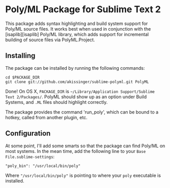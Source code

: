 Poly/ML Package for Sublime Text 2
==================================

This package adds syntax highlighting and build system support for Poly/ML source files. It works best when used in conjunction with the [isaplib][isaplib] Poly/ML library, which adds support for incremental building of source files via PolyML.Project.

[isplib]: https://github.com/Quantomatic/isaplib


Installing
----------

The package can be installed by running the following commands:

    cd $PACKAGE_DIR
    git clone git://github.com/akissinger/sublime-polyml.git PolyML
    
Done! On OS X, `PACKAGE_DIR` is `~/Library/Application Support/Sublime Text 2/Packages/`. PolyML should show up as an option under Build Systems, and `.ML` files should highlight correctly.

The package provides the command 'run_poly', which can be bound to a hotkey, called from another plugin, etc.

Configuration
-------------

At some point, I'll add some smarts so that the package can find Poly/ML on most systems. In the mean time, add the following line to your `Base File.sublime-settings`:

    "poly_bin": "/usr/local/bin/poly"

Where `"/usr/local/bin/poly"` is pointing to where your `poly` executable is installed.
